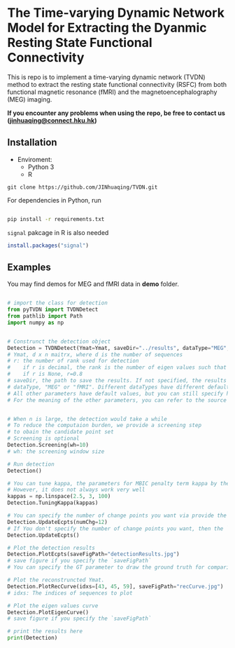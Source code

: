 # The Time-varying Dynamic Network Model for Extracting the Dyanmic Resting State Functional Connectivity


This is repo is to implement a time-varying dynamic network (TVDN) method to 
extract the resting state functional connectivity (RSFC) from both 
functional magnetic resonance (fMRI) and the magnetoencephalography (MEG) imaging.

**If you encounter any problems when using the repo, be free to contact us (<jinhuaqing@connect.hku.hk>)**


## Installation

- Enviroment:
  - Python 3
  - R

```
git clone https://github.com/JINhuaqing/TVDN.git
```
For dependencies in Python, run

```bash

pip install -r requirements.txt
```

`signal` pakcage in R is also needed

```R
install.packages("signal")
```

##  Examples

You may find demos for MEG and fMRI data in **demo** folder.

```python

# import the class for detection
from pyTVDN import TVDNDetect
from pathlib import Path
import numpy as np


# Construnct the detection object
Detection = TVDNDetect(Ymat=Ymat, saveDir="../results", dataType="MEG", fName="subj2", r=8, kappa=2.95, freq=60)
# Ymat, d x n maitrx, where d is the number of sequences
# r: the number of rank used for detection
#    if r is decimal, the rank is the number of eigen values such that account for 100r% of the variance.
#    if r is None, r=0.8
# saveDir, the path to save the results. If not specified, the results will not be saved
# dataType, "MEG" or "fMRI". Different dataTypes have different default parameters. You may leave it blank
# All other parameters have default values, but you can still specify here.
# For the meaning of the other parameters, you can refer to the source code


# When n is large, the detection would take a while
# To reduce the computaion burden, we provide a screening step 
# to obain the candidate point set
# Screening is optional
Detection.Screening(wh=10)
# wh: the screening window size

# Run detection
Detection()

# You can tune kappa, the parameters for MBIC penalty term kappa by the reconstructed errors
# However, it does not always work very well
kappas = np.linspace(2.5, 3, 100)
Detection.TuningKappa(kappas)

# You can specify the number of change points you want via provide the argument `numChg`, then the `UpdateEcpts` will update the current estimated change point set accordingly
Detection.UpdateEcpts(numChg=12)
# If You don't specify the number of change points you want, then the `UpdateEcpts` will update the current estimated change point set based on optimal kappa values by TuningKappas function
Detection.UpdateEcpts()

# Plot the detection results
Detection.PlotEcpts(saveFigPath="detectionResults.jpg")
# save figure if you specify the `saveFigPath`
# You can specify the GT parameter to draw the ground truth for comparison

# Plot the reconstruncted Ymat.
Detection.PlotRecCurve(idxs=[43, 45, 59], saveFigPath="recCurve.jpg")
# idxs: The indices of sequences to plot

# Plot the eigen values curve
Detection.PlotEigenCurve()
# save figure if you specify the `saveFigPath`

# print the results here
print(Detection)

```


